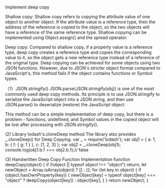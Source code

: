 Implement deep copy

  Shallow copy: Shallow copy refers to copying the attribute value of one object to another object. 
  If the attribute value is a reference type, then the address of the reference is copied to the object, 
  so the two objects will have a reference of the same reference type. Shallow copying can be implemented using Object.assign() and the spread operator.

  Deep copy: Compared to shallow copy, if a property value is a reference type, deep copy creates a reference type and copies the corresponding value to it, 
  so the object gets a new reference type instead of a reference of the original type. 
  Deep copying can be  achieved for some objects using two JSON functions. However, 
  due to JSON's stricter object format compared to JavaScript's, this method fails if the object contains functions or Symbol types.


（1）JSON.stringify()
  JSON.parse(JSON.stringify(obj)) is one of the most commonly used deep copy methods. 
  Its principle is to use JSON.stringify to serialize the JavaScript object into a JSON string, 
  and then use JSON.parse() to deserialize (restore) the JavaScript object.
  
  This method can be a simple implementation of deep copy, 
  but there is a problem -  functions, undefined, and Symbol values in the copied object will be lost after processing with JSON.stringify().


 (2) Library lodash's.cloneDeep method
  The library also provides _.cloneDeep() for Deep Copying.
    var _ = require('lodash');
    var obj1 = {
        a: 1,
        b: { f: { g: 1 } },
        c: [1, 2, 3]
    };
    var obj2 = _.cloneDeep(obj1);
    console.log(obj1.b.f === obj2.b.f);// false
    

 (3) Handwritten Deep Copy Function Implementation
    function deepCopy(object) {
      if (!object || typeof object !== "object") return;
      let newObject = Array.isArray(object) ? [] : {};
      for (let key in object) {
        if (object.hasOwnProperty(key)) {
          newObject[key] =
            typeof object[key] === "object" ? deepCopy(object[key]) : object[key];
        }
      }
      return newObject;
    }
